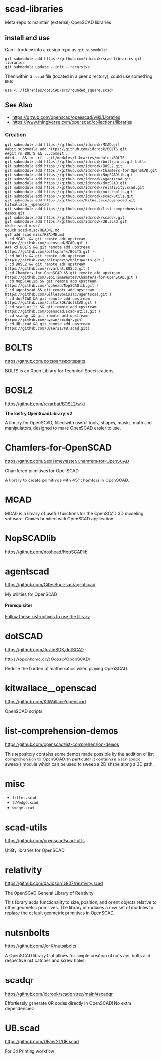 # scad-libraries

Meta-repo to maintain (external) OpenSCAD libraries

## install and use

Can introduce into a design repo as `git submodule`:

```shell
git submodule add https://github.com/idcrook/scad-libraries.git libraries
git submodule update --init --recursive
```

Then within a `.scad` file (located in a peer directory), could use something like:

```
use <../libraries/dotSCAD/src/rounded_square.scad>
```

## See Also

- https://github.com/openscad/openscad/wiki/Libraries
- https://www.thingiverse.com/openscad/collections/libraries


### Creation

```shell
git submodule add https://github.com/idcrook/MCAD.git
##git submodule add https://github.com/idcrook/BOLTS.git
##git rm BOLTS && ...commit...
##cd .. && rm -rf  .git/modules/libraries/modules/BOLTS
git submodule add https://github.com/idcrook/boltsparts.git bolts
git submodule add https://github.com/idcrook/BOSL2.git
git submodule add https://github.com/idcrook/Chamfers-for-OpenSCAD.git
git submodule add https://github.com/idcrook/NopSCADlib.git
git submodule add https://github.com/idcrook/agentscad.git
git submodule add https://github.com/idcrook/dotSCAD.git
git submodule add https://github.com/idcrook/relativity.scad.git
git submodule add https://github.com/idcrook/nutsnbolts.git
git submodule add https://github.com/idcrook/scad-utils.git
git submodule add https://github.com/KitWallace/openscad.git kitwallace__openscad
git submodule add https://github.com/idcrook/list-comprehension-demos.git
git submodule add https://github.com/idcrook/scadqr.git
git submodule add https://github.com/idcrook/UB.scad.git
mkdir scad-misc/
touch scad-misc/README.md
git add scad-misc/README.md
( cd MCAD  && git remote add upstream https://github.com/openscad/MCAD.git )
##( cd BOLTS && git remote add upstream https://github.com/boltsparts/BOLTS.git )
( cd bolts && git remote add upstream https://github.com/boltsparts/boltsparts.git )
( cd BOSL2 && git remote add upstream https://github.com/revarbat/BOSL2.git )
( cd Chamfers-for-OpenSCAD && git remote add upstream https://github.com/SebiTimeWaster/Chamfers-for-OpenSCAD.git )
( cd NopSCADlib && git remote add upstream https://github.com/nophead/NopSCADlib.git )
( cd agentscad && git remote add upstream https://github.com/GillesBouissac/agentscad.git )
( cd dotSCAD && git remote add upstream https://github.com/JustinSDK/dotSCAD.git )
( cd scad-utils && git remote add upstream https://github.com/openscad/scad-utils.git )
( cd scadqr && git remote add upstream https://github.com/xypwn/scadqr.git)
( cd UB.scad && git remote add upstream https://github.com/UBaer21/UB.scad.git)
```


# BOLTS

<https://github.com/boltsparts/boltsparts>

BOLTS is an Open Library for Technical Specifications.

# BOSL2

<https://github.com/revarbat/BOSL2/wiki>

**The Belfry OpenScad Library, v2**

A library for OpenSCAD, filled with useful tools, shapes, masks, math and manipulators, designed to make OpenSCAD easier to use.

# Chamfers-for-OpenSCAD

<https://github.com/SebiTimeWaster/Chamfers-for-OpenSCAD>

Chamfered primitives for OpenSCAD

A library to create primitives with 45° chamfers in OpenSCAD.

# MCAD

MCAD is a library of useful functions for the OpenSCAD 3D modeling software. Comes bundled with OpenSCAD application.


# NopSCADlib

<https://github.com/nophead/NopSCADlib>

# agentscad

<https://github.com/GillesBouissac/agentscad>

My utilities for OpenSCAD

#### Prerequisites

[Follow these instructions to use the library](https://github.com/GillesBouissac/agentscad/wiki/Prerequisites)

# dotSCAD

<https://github.com/JustinSDK/dotSCAD>

<https://openhome.cc/eGossip/OpenSCAD/>

Reduce the burden of mathematics when playing OpenSCAD.

# kitwallace__openscad

<https://github.com/KitWallace/openscad>

OpenSCAD scripts

# list-comprehension-demos

https://github.com/openscad/list-comprehension-demos

This repository contains some demos made possible by the addition of list comprehension to OpenSCAD. In particular it contains a user-space sweep() module which can be used to sweep a 2D shape along a 3D path.

# misc

- `fillet.scad`
- `2dWedge.scad`
- `wedge.scad`

# scad-utils

<https://github.com/openscad/scad-utils>

Utility libraries for OpenSCAD


# relativity

<https://github.com/davidson16807/relativity.scad>

The OpenSCAD General Library of Relativity

This library adds functionality to size, position, and orient objects relative to other geometric primitives.
The library introduces a new set of modules to replace the default geometric primitives in OpenSCAD.

# nutsnbolts

<https://github.com/JohK/nutsnbolts>

A OpenSCAD library that allows for simple creation of nuts and bolts and respective nut catches and screw holes.


# scadqr

<https://github.com/idcrook/scadqr/tree/main/#scadqr>

Effortlessly generate QR codes directly in OpenSCAD! No extra dependencies!

#  UB.scad

<https://github.com/UBaer21/UB.scad>

For 3d Printing workflow
